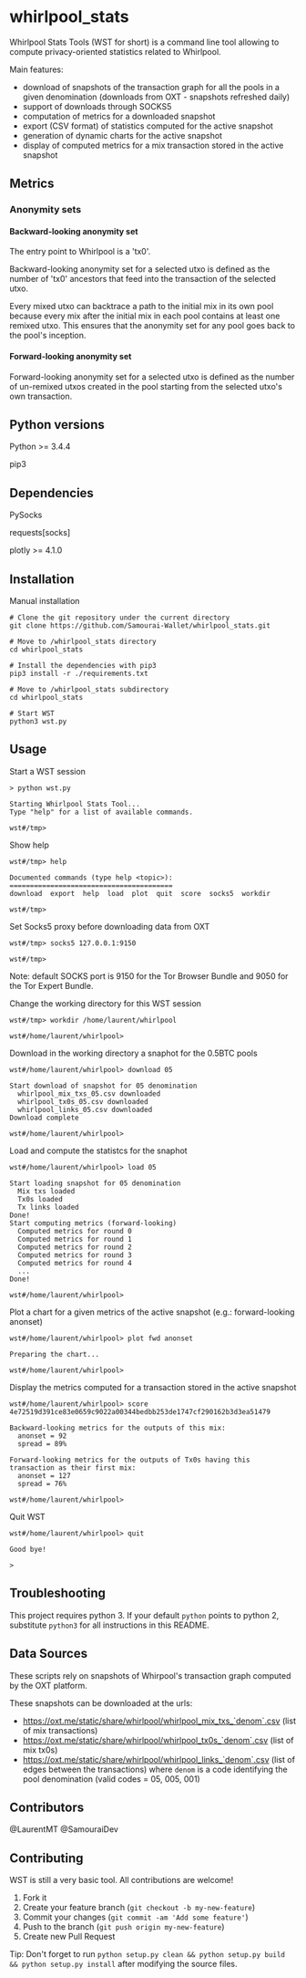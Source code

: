 # whirlpool_stats

Whirlpool Stats Tools (WST for short) is a command line tool allowing to compute privacy-oriented statistics related to Whirlpool.

Main features:
- download of snapshots of the transaction graph for all the pools in a given denomination (downloads from OXT - snapshots refreshed daily)
- support of downloads through SOCKS5
- computation of metrics for a downloaded snapshot
- export (CSV format) of statistics computed for the active snapshot
- generation of dynamic charts for the active snapshot
- display of computed metrics for a mix transaction stored in the active snapshot

## Metrics

### Anonymity sets

#### Backward-looking anonymity set

The entry point to Whirlpool is a 'tx0'.

Backward-looking anonymity set for a selected utxo is defined as the number of 'tx0' ancestors that feed into the transaction of the selected utxo.

Every mixed utxo can backtrace a path to the initial mix in its own pool because every mix after the initial mix in each pool contains at least one remixed utxo. This ensures that the anonymity set for any pool goes back to the pool's inception.

#### Forward-looking anonymity set

Forward-looking anonymity set for a selected utxo is defined as the number of un-remixed utxos created in the pool starting from the selected utxo's own transaction.

## Python versions

Python >= 3.4.4

pip3


## Dependencies

PySocks

requests[socks]

plotly >= 4.1.0


## Installation

Manual installation
```
# Clone the git repository under the current directory
git clone https://github.com/Samourai-Wallet/whirlpool_stats.git

# Move to /whirlpool_stats directory
cd whirlpool_stats

# Install the dependencies with pip3
pip3 install -r ./requirements.txt

# Move to /whirlpool_stats subdirectory
cd whirlpool_stats

# Start WST
python3 wst.py
```


## Usage

Start a WST session
```
> python wst.py

Starting Whirlpool Stats Tool...
Type "help" for a list of available commands.

wst#/tmp>
```

Show help
```
wst#/tmp> help

Documented commands (type help <topic>):
========================================
download  export  help  load  plot  quit  score  socks5  workdir

wst#/tmp>
```

Set Socks5 proxy before downloading data from OXT
```
wst#/tmp> socks5 127.0.0.1:9150

wst#/tmp>
```
Note: default SOCKS port is  9150 for the Tor Browser Bundle and 9050 for the Tor Expert Bundle.


Change the working directory for this WST session
```
wst#/tmp> workdir /home/laurent/whirlpool

wst#/home/laurent/whirlpool>
```

Download in the working directory a snaphot for the 0.5BTC pools
```
wst#/home/laurent/whirlpool> download 05

Start download of snapshot for 05 denomination
  whirlpool_mix_txs_05.csv downloaded
  whirlpool_tx0s_05.csv downloaded
  whirlpool_links_05.csv downloaded
Download complete

wst#/home/laurent/whirlpool>
```

Load and compute the statistcs for the snaphot
```
wst#/home/laurent/whirlpool> load 05

Start loading snapshot for 05 denomination
  Mix txs loaded
  Tx0s loaded
  Tx links loaded
Done!
Start computing metrics (forward-looking)
  Computed metrics for round 0
  Computed metrics for round 1
  Computed metrics for round 2
  Computed metrics for round 3
  Computed metrics for round 4
  ...
Done!

wst#/home/laurent/whirlpool>
```

Plot a chart for a given metrics of the active snapshot (e.g.: forward-looking anonset)
```
wst#/home/laurent/whirlpool> plot fwd anonset

Preparing the chart... 

wst#/home/laurent/whirlpool>
```

Display the metrics computed for a transaction stored in the active snapshot 
```
wst#/home/laurent/whirlpool> score 4e72519d391ce83e0659c9022a00344bedbb253de1747cf290162b3d3ea51479

Backward-looking metrics for the outputs of this mix:
  anonset = 92
  spread = 89%

Forward-looking metrics for the outputs of Tx0s having this transaction as their first mix:
  anonset = 127
  spread = 76%

wst#/home/laurent/whirlpool>
```

Quit WST
```
wst#/home/laurent/whirlpool> quit

Good bye!

>
```


## Troubleshooting

This project requires python 3. If your default `python` points to python 2, substitute `python3` for all instructions in this README.


## Data Sources

These scripts rely on snapshots of Whirpool's transaction graph computed by the OXT platform.

These snapshots can be downloaded at the urls:
- https://oxt.me/static/share/whirlpool/whirlpool_mix_txs_`denom`.csv (list of mix transactions)
- https://oxt.me/static/share/whirlpool/whirlpool_tx0s_`denom`.csv (list of mix tx0s)
- https://oxt.me/static/share/whirlpool/whirlpool_links_`denom`.csv (list of edges between the transactions)
where `denom` is a code identifying the pool denomination (valid codes = 05, 005, 001)


## Contributors
@LaurentMT 
@SamouraiDev


## Contributing

WST is still a very basic tool. All contributions are welcome!

1. Fork it
2. Create your feature branch (`git checkout -b my-new-feature`)
3. Commit your changes (`git commit -am 'Add some feature'`)
4. Push to the branch (`git push origin my-new-feature`)
5. Create new Pull Request

Tip: Don't forget to run `python setup.py clean && python setup.py build && python setup.py install` after modifying the source files.

